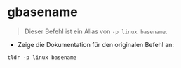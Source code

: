 # gbasename

> Dieser Befehl ist ein Alias von `-p linux basename`.

- Zeige die Dokumentation für den originalen Befehl an:

`tldr -p linux basename`
